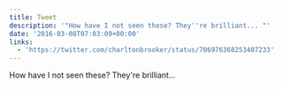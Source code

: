 ```yaml
---
title: Tweet
description: '"How have I not seen these? They''re brilliant... "'
date: '2016-03-08T07:03:09+00:00'
links:
  - 'https://twitter.com/charltonbrooker/status/706976368253407233'
---
```

How have I not seen these? They're brilliant... 
